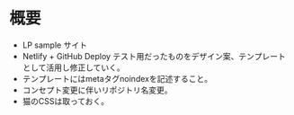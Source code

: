 # 概要

- LP sample サイト
- Netlify + GitHub Deploy テスト用だったものをデザイン案、テンプレートとして活用し修正していく。
- テンプレートにはmetaタグnoindexを記述すること。 
- コンセプト変更に伴いリポジトリ名変更。
- 猫のCSSは取っておく。
